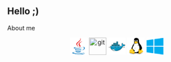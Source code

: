 ## Hello ;)
<p aling="center">About me</p>
<p align="center"">
    <img src="https://raw.githubusercontent.com/devicons/devicon/master/icons/java/java-original.svg" title="java" width="40" height="40"/>
    <img src="https://www.vectorlogo.zone/logos/git-scm/git-scm-icon.svg" title="git" width="40" height="40"/>
    <img src="https://raw.githubusercontent.com/devicons/devicon/master/icons/docker/docker-original.svg" title="docker" width="40" height="40"/>
    <img src="https://raw.githubusercontent.com/devicons/devicon/master/icons/linux/linux-original.svg" title="linux" width="40" height="40"/>
    <img src="https://raw.githubusercontent.com/devicons/devicon/master/icons/windows8/windows8-original.svg" title="windows" width="40" height="40"/>
</p>
<!--
**faketri/faketri** is a ✨ _special_ ✨ repository because its `README.md` (this file) appears on your GitHub profile.

Here are some ideas to get you started:

- 🔭 I’m currently working on ...
- 🌱 I’m currently learning ...
- 👯 I’m looking to collaborate on ...
- 🤔 I’m looking for help with ...
- 💬 Ask me about ...
- 📫 How to reach me: ...
- 😄 Pronouns: ...
- ⚡ Fun fact: ...
-->
